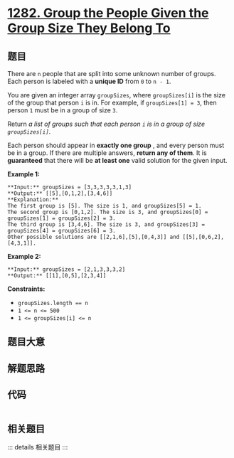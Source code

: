 # [1282. Group the People Given the Group Size They Belong To](https://leetcode.com/problems/group-the-people-given-the-group-size-they-belong-to)

## 题目

There are `n` people that are split into some unknown number of groups. Each
person is labeled with a  **unique ID**  from `0` to `n - 1`.

You are given an integer array `groupSizes`, where `groupSizes[i]` is the size
of the group that person `i` is in. For example, if `groupSizes[1] = 3`, then
person `1` must be in a group of size `3`.

Return  _a list of groups  such that each person `i` is in a group of size
`groupSizes[i]`_.

Each person should appear in  **exactly one group** , and every person must be
in a group. If there are multiple answers, **return any of them**. It is
**guaranteed** that there will be **at least one** valid solution for the
given input.



**Example 1:**

    
    
    **Input:** groupSizes = [3,3,3,3,3,1,3]
    **Output:** [[5],[0,1,2],[3,4,6]]
    **Explanation:** 
    The first group is [5]. The size is 1, and groupSizes[5] = 1.
    The second group is [0,1,2]. The size is 3, and groupSizes[0] = groupSizes[1] = groupSizes[2] = 3.
    The third group is [3,4,6]. The size is 3, and groupSizes[3] = groupSizes[4] = groupSizes[6] = 3.
    Other possible solutions are [[2,1,6],[5],[0,4,3]] and [[5],[0,6,2],[4,3,1]].
    

**Example 2:**

    
    
    **Input:** groupSizes = [2,1,3,3,3,2]
    **Output:** [[1],[0,5],[2,3,4]]
    



**Constraints:**

  * `groupSizes.length == n`
  * `1 <= n <= 500`
  * `1 <= groupSizes[i] <= n`


## 题目大意

## 解题思路

## 代码

```javascript

```

## 相关题目

::: details 相关题目
:::
